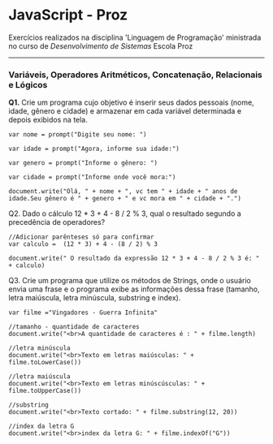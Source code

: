 # JavaScript - Proz
Exercícios realizados na disciplina 'Linguagem de Programação' ministrada no curso de _Desenvolvimento de Sistemas_ Escola Proz

<hr>

### **Variáveis, Operadores Aritméticos, Concatenação, Relacionais e Lógicos**

**Q1.** Crie um programa cujo objetivo é inserir seus dados pessoais (nome, idade, gênero e cidade) e armazenar em cada variável determinada e depois exibidos na tela.

```
var nome = prompt("Digite seu nome: ")

var idade = prompt("Agora, informe sua idade:")

var genero = prompt("Informe o gênero: ") 

var cidade = prompt("Informe onde você mora:")

document.write("Olá, " + nome + ", vc tem " + idade + " anos de idade.Seu gênero é " + genero + " e vc mora em " + cidade + ".")
```

Q2. Dado o cálculo 12 * 3 + 4 - 8 / 2 % 3, qual o resultado segundo a precedência de operadores?

```
//Adicionar parênteses só para confirmar 
var calculo =  (12 * 3) + 4 - (8 / 2) % 3

document.write(" O resultado da expressão 12 * 3 + 4 - 8 / 2 % 3 é: " + calculo)
```

Q3. Crie um programa que utilize os métodos de Strings, onde o usuário envia uma frase e o programa exibe as informações dessa frase (tamanho, letra maiúscula, letra minúscula, substring e index).

```
var filme ="Vingadores - Guerra Infinita"

//tamanho - quantidade de caracteres
document.write("<br>A quantidade de caracteres é : " + filme.length)

//letra minúscula
document.write("<br>Texto em letras maiúsculas: " + filme.toLowerCase())

//letra maiúscula
document.write("<br>Texto em letras minúscúsculas: " + filme.toUpperCase())

//substring
document.write("<br>Texto cortado: " + filme.substring(12, 20))

//index da letra G
document.write("<br>index da letra G: " + filme.indexOf("G"))

```

